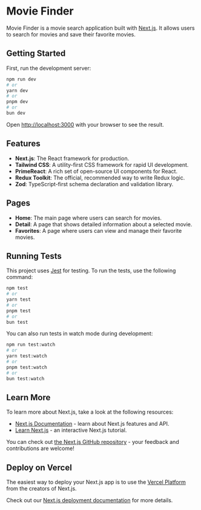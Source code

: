 # Movie Finder

Movie Finder is a movie search application built with [Next.js](https://nextjs.org). It allows users to search for movies and save their favorite movies.

## Getting Started

First, run the development server:

```bash
npm run dev
# or
yarn dev
# or
pnpm dev
# or
bun dev
```

Open [http://localhost:3000](http://localhost:3000) with your browser to see the result.

## Features

-   **Next.js**: The React framework for production.
-   **Tailwind CSS**: A utility-first CSS framework for rapid UI development.
-   **PrimeReact**: A rich set of open-source UI components for React.
-   **Redux Toolkit**: The official, recommended way to write Redux logic.
-   **Zod**: TypeScript-first schema declaration and validation library.

## Pages

-   **Home**: The main page where users can search for movies.
-   **Detail**: A page that shows detailed information about a selected movie.
-   **Favorites**: A page where users can view and manage their favorite movies.

## Running Tests

This project uses [Jest](https://jestjs.io) for testing. To run the tests, use the following command:

```bash
npm test
# or
yarn test
# or
pnpm test
# or
bun test
```

You can also run tests in watch mode during development:

```bash
npm run test:watch
# or
yarn test:watch
# or
pnpm test:watch
# or
bun test:watch
```

## Learn More

To learn more about Next.js, take a look at the following resources:

-   [Next.js Documentation](https://nextjs.org/docs) - learn about Next.js features and API.
-   [Learn Next.js](https://nextjs.org/learn-pages-router) - an interactive Next.js tutorial.

You can check out [the Next.js GitHub repository](https://github.com/vercel/next.js) - your feedback and contributions are welcome!

## Deploy on Vercel

The easiest way to deploy your Next.js app is to use the [Vercel Platform](https://vercel.com/new?utm_medium=default-template&filter=next.js&utm_source=create-next-app&utm_campaign=create-next-app-readme) from the creators of Next.js.

Check out our [Next.js deployment documentation](https://nextjs.org/docs/pages/building-your-application/deploying) for more details.
